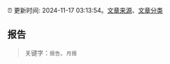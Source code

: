 :alarm_clock: 更新时间: 2024-11-17 03:13:54。[文章来源](/README.md)、[文章分类](/TAGS.md)

## 报告


> 关键字：`报告`、`月报`



